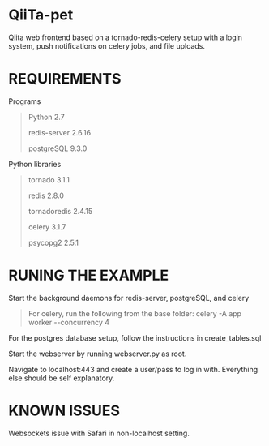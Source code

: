 QiiTa-pet
=================

Qiita web frontend based on a tornado-redis-celery setup with a login system, push notifications on celery jobs, and file uploads.

REQUIREMENTS
=================

Programs
> Python 2.7
>
> redis-server 2.6.16
>
> postgreSQL 9.3.0

Python libraries
> tornado 3.1.1
>
> redis 2.8.0
>
> tornadoredis 2.4.15
>
> celery 3.1.7
>
> psycopg2 2.5.1

RUNING THE EXAMPLE
=================
Start the background daemons for redis-server, postgreSQL, and celery
>For celery, run the following from the base folder: celery -A app worker --concurrency 4

For the postgres database setup, follow the instructions in create_tables.sql

Start the webserver by running webserver.py as root.

Navigate to localhost:443 and create a user/pass to log in with. Everything else should be self explanatory.

KNOWN ISSUES
=================
Websockets issue with Safari in non-localhost setting.
